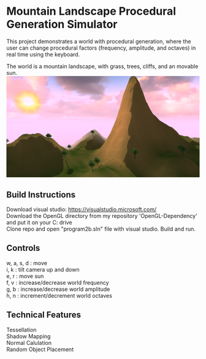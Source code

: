 Mountain Landscape Procedural Generation Simulator
===========================

This project demonstrates a world with procedural generation, where the user can change procedural factors (frequency, amplitude, and octaves) in real time using the keyboard.

The world is a mountain landscape, with grass, trees, cliffs, and an movable sun.
![](screenshots/world.png)

Build Instructions
------------

Download visual studio: https://visualstudio.microsoft.com/  
Download the OpenGL directory from my repository 'OpenGL-Dependency' and put it on your C: drive  
Clone repo and open "program2b.sln" file with visual studio. Build and run.

Controls
--------

w, a, s, d : move  
i, k : tilt camera up and down  
e, r : move sun  
f, v : increase/decrease world frequency  
g, b : increase/decrease world amplitude  
h, n : increment/decrement world octaves  

Technical Features
------------------

Tessellation   
Shadow Mapping  
Normal Calulation  
Random Object Placement  
